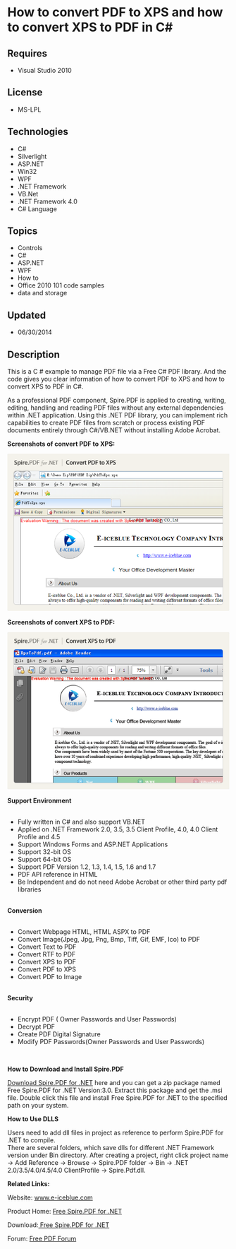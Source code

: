 # How to convert PDF to XPS and how to convert XPS to PDF in C#
## Requires
- Visual Studio 2010
## License
- MS-LPL
## Technologies
- C#
- Silverlight
- ASP.NET
- Win32
- WPF
- .NET Framework
- VB.Net
- .NET Framework 4.0
- C# Language
## Topics
- Controls
- C#
- ASP.NET
- WPF
- How to
- Office 2010 101 code samples
- data and storage
## Updated
- 06/30/2014
## Description

<p>This is a C # example to manage PDF file via a Free C# PDF library. And the code gives you clear information of how to convert PDF to XPS and how to convert XPS to PDF in C#.</p>
<p>As a professional PDF component, Spire.PDF is applied to creating, writing, editing, handling and reading PDF files without any external dependencies within .NET application. Using this .NET PDF library, you can implement rich capabilities to create PDF
 files from scratch or process existing PDF documents entirely through C#/VB.NET without installing Adobe Acrobat.</p>
<p><strong>Screenshots of convert PDF to XPS:</strong></p>
<p><strong><img id="119447" src="119447-pdftoxps.png" alt=""><br>
</strong></p>
<p><strong>Screenshots of convert XPS to PDF:</strong></p>
<p><strong><img id="119448" src="119448-xpstopdf.png" alt=""><br>
</strong></p>
<p><strong>Support Environment</strong><br>
<br>
</p>
<ul>
<li>Fully written in C# and also support VB.NET </li><li>Applied on .NET Framework 2.0, 3.5, 3.5 Client Profile, 4.0, 4.0 Client Profile and 4.5
</li><li>Support Windows Forms and ASP.NET Applications </li><li>Support 32-bit OS </li><li>Support 64-bit OS </li><li>Support PDF Version 1.2, 1.3, 1.4, 1.5, 1.6 and 1.7 </li><li>PDF API reference in HTML </li><li>Be Independent and do not need Adobe Acrobat or other third party pdf libraries
</li></ul>
<p><br>
<strong>Conversion</strong><br>
<br>
</p>
<ul>
<li>Convert Webpage HTML, HTML ASPX to PDF </li><li>Convert Image(Jpeg, Jpg, Png, Bmp, Tiff, Gif, EMF, Ico) to PDF </li><li>Convert Text to PDF </li><li>Convert RTF to PDF </li><li>Convert XPS to PDF </li><li>Convert PDF to XPS </li><li>Convert PDF to Image </li></ul>
<p><br>
<strong>Security</strong><br>
<br>
</p>
<ul>
<li>Encrypt PDF ( Owner Passwords and User Passwords) </li><li>Decrypt PDF </li><li>Create PDF Digital Signature </li><li>Modify PDF Passwords(Owner Passwords and User Passwords) </li></ul>
<p>&nbsp;</p>
<p><strong>How to Download and Install Spire.</strong><strong>PDF</strong></p>
<p><a href="http://www.e-iceblue.com/Download/download-pdf-for-net-now.html">Download Spire.PDF for .NET</a> here and you can get a zip package named Free Spire.PDF for .NET Version:3.0. Extract this package and get the .msi file. Double click this file and
 install Free Spire.PDF for .NET to the specified path on your system.</p>
<p><strong>How to Use DLLS</strong></p>
<p>Users need to add dll files in project as reference to perform Spire.PDF for .NET to compile.<br>
There are several folders, which save dlls for different .NET Framework version under Bin directory. After creating a project, right click project name &rarr; Add Reference &rarr; Browse &rarr; Spire.PDF folder &rarr; Bin &rarr; .NET 2.0/3.5/4.0/4.5/4.0 ClientProfile
 &rarr; Spire.Pdf.dll.</p>
<p><strong>Related Links:</strong></p>
<p>Website:&nbsp;<a href="http://www.e-iceblue.com/">www.e-iceblue.com</a></p>
<p>Product Home:&nbsp;<a href="http://www.e-iceblue.com/Introduce/free-pdf-component.html">Free Spire.PDF for .NET</a></p>
<p>Download:<a href="http://www.e-iceblue.com/Download/download-pdf-for-net-now.html">&nbsp;Free Spire.PDF for .NET</a></p>
<p>Forum: <a href="http://www.e-iceblue.com/forum/spire-pdf-f7.html">Free PDF Forum</a></p>
